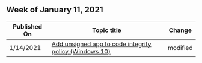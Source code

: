 <!-- This file is generated automatically each week. Changes made to this file will be overwritten.-->



## Week of January 11, 2021


| Published On |Topic title | Change |
|------|------------|--------|
| 1/14/2021 | [Add unsigned app to code integrity policy (Windows 10)](/microsoft-store/add-unsigned-app-to-code-integrity-policy) | modified |
